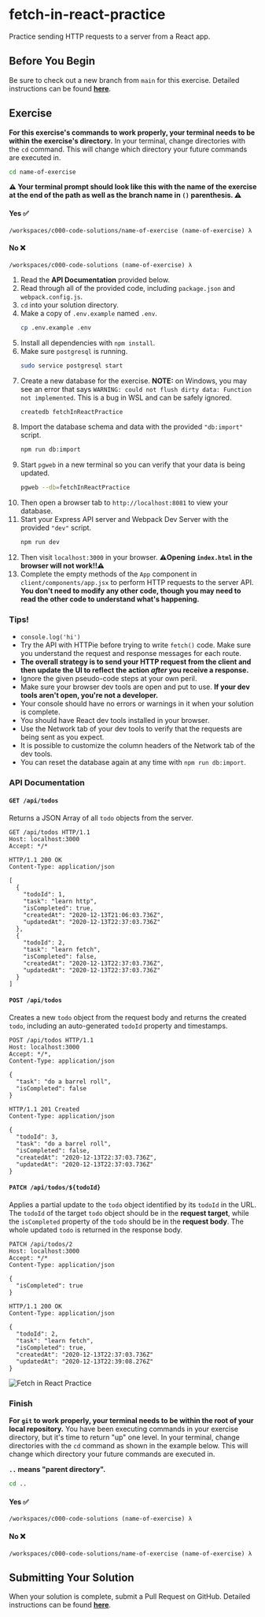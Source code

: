 # fetch-in-react-practice

Practice sending HTTP requests to a server from a React app.

## Before You Begin

Be sure to check out a new branch from `main` for this exercise. Detailed instructions can be found [**here**](../../guides/starting-an-exercise).

## Exercise

**For this exercise's commands to work properly, your terminal needs to be within the exercise's directory.** In your terminal, change directories with the `cd` command. This will change which directory your future commands are executed in.

```bash
cd name-of-exercise
```

**⚠️ Your terminal prompt should look like this with the name of the exercise at the end of the path as well as the branch name in `()` parenthesis. ⚠️**

#### Yes ✅

```shell
/workspaces/c000-code-solutions/name-of-exercise (name-of-exercise) λ
```

#### No ❌

```shell
/workspaces/c000-code-solutions (name-of-exercise) λ
```

1. Read the **API Documentation** provided below.
1. Read through all of the provided code, including `package.json` and `webpack.config.js`.
1. `cd` into your solution directory.
1. Make a copy of `.env.example` named `.env`.
    ```bash
    cp .env.example .env
    ```
1. Install all dependencies with `npm install`.
1. Make sure `postgresql` is running.
    ```bash
    sudo service postgresql start
    ```
1. Create a new database for the exercise. **NOTE:** on Windows, you may see an error that says `WARNING: could not flush dirty data: Function not implemented`. This is a bug in WSL and can be safely ignored.
    ```bash
    createdb fetchInReactPractice
    ```
1. Import the database schema and data with the provided `"db:import"` script.
    ```bash
    npm run db:import
    ```
1. Start `pgweb` in a new terminal so you can verify that your data is being updated.
    ```bash
    pgweb --db=fetchInReactPractice
    ```
1. Then open a browser tab to `http://localhost:8081` to view your database.
1. Start your Express API server and Webpack Dev Server with the provided `"dev"` script.
    ```bash
    npm run dev
    ```
1. Then visit `localhost:3000` in your browser. **⚠️Opening `index.html` in the browser will not work!!⚠️**
1. Complete the empty methods of the `App` component in `client/components/app.jsx` to perform HTTP requests to the server API. **You don't need to modify any other code, though you may need to read the other code to understand what's happening.**

### Tips!

- `console.log('hi')`
- Try the API with HTTPie before trying to write `fetch()` code. Make sure you understand the request and response messages for each route.
- **The overall strategy is to send your HTTP request from the client and then update the UI to reflect the action _after_ you receive a response.**
- Ignore the given pseudo-code steps at your own peril.
- Make sure your browser dev tools are open and put to use. **If your dev tools aren't open, you're not a developer.**
- Your console should have no errors or warnings in it when your solution is complete.
- You should have React dev tools installed in your browser.
- Use the Network tab of your dev tools to verify that the requests are being sent as you expect.
- It is possible to customize the column headers of the Network tab of the dev tools.
- You can reset the database again at any time with `npm run db:import`.

### API Documentation

#### `GET /api/todos`

Returns a JSON Array of all `todo` objects from the server.

```
GET /api/todos HTTP/1.1
Host: localhost:3000
Accept: */*

```

```
HTTP/1.1 200 OK
Content-Type: application/json

[
  {
    "todoId": 1,
    "task": "learn http",
    "isCompleted": true,
    "createdAt": "2020-12-13T21:06:03.736Z",
    "updatedAt": "2020-12-13T22:37:03.736Z"
  },
  {
    "todoId": 2,
    "task": "learn fetch",
    "isCompleted": false,
    "createdAt": "2020-12-13T22:37:03.736Z",
    "updatedAt": "2020-12-13T22:37:03.736Z"
  }
]
```

#### `POST /api/todos`

Creates a new `todo` object from the request body and returns the created `todo`, including an auto-generated `todoId` property and timestamps.

```
POST /api/todos HTTP/1.1
Host: localhost:3000
Accept: */*,
Content-Type: application/json

{
  "task": "do a barrel roll",
  "isCompleted": false
}
```

```
HTTP/1.1 201 Created
Content-Type: application/json

{
  "todoId": 3,
  "task": "do a barrel roll",
  "isCompleted": false,
  "createdAt": "2020-12-13T22:37:03.736Z",
  "updatedAt": "2020-12-13T22:37:03.736Z"
}
```

#### `PATCH /api/todos/${todoId}`

Applies a partial update to the `todo` object identified by its `todoId` in the URL. The `todoId` of the target `todo` object should be in the **request target**, while the `isCompleted` property of the `todo` should be in the **request body**. The whole updated `todo` is returned in the response body.

```
PATCH /api/todos/2
Host: localhost:3000
Accept: */*
Content-Type: application/json

{
  "isCompleted": true
}
```

```
HTTP/1.1 200 OK
Content-Type: application/json

{
  "todoId": 2,
  "task": "learn fetch",
  "isCompleted": true,
  "createdAt": "2020-12-13T22:37:03.736Z"
  "updatedAt": "2020-12-13T22:39:08.276Z"
}
```

![Fetch in React Practice](assets/fetch-in-react-practice.gif)

### Finish

**For `git` to work properly, your terminal needs to be within the root of your local repository.** You have been executing commands in your exercise directory, but it's time to return "up" one level. In your terminal, change directories with the `cd` command as shown in the example below. This will change which directory your future commands are executed in.

**`..` means "parent directory".**

```bash
cd ..
```

#### Yes ✅

```shell
/workspaces/c000-code-solutions (name-of-exercise) λ
```

#### No ❌

```shell
/workspaces/c000-code-solutions/name-of-exercise (name-of-exercise) λ
```

## Submitting Your Solution

When your solution is complete, submit a Pull Request on GitHub. Detailed instructions can be found [**here**](../../guides/submitting-your-solution).
